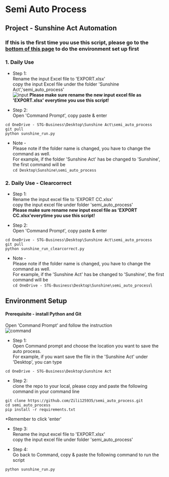 # Semi Auto Process

## Project - Sunshine Act Automation
### If this is the first time you use this script, please go to the [bottom of this page](https://github.com/Zili125935/semi_auto_process#environment-setup) to do the environment set up first


### 1. Daily Use
* Step 1:\
Rename the input Excel file to 'EXPORT.xlsx'\
copy the input Excel file under the folder 'Sunshine Act','semi_auto_process'\
![input](https://github.com/Zili125935/semi_auto_process/assets/107199759/1c6ae8e4-580e-4e31-a672-3bdd88ec97e9)
**Please make sure rename the new input excel file as 'EXPORT.xlsx' everytime you use this script!**

* Step 2:\
Open 'Command Prompt', copy paste & enter
```
cd OneDrive - STG-Business\Desktop\Sunshine Act\semi_auto_process
git pull
python sunshine_run.py
```
* Note - \
Please note if the folder name is changed, you have to change the command as well.\
For example, if the folder 'Sunshine Act' has be changed to 'Sunshine', the first command will be\
```cd Desktop\Sunshine\semi_auto_process```

### 2. Daily Use - Clearcorrect
* Step 1:\
Rename the input excel file to 'EXPORT CC.xlsx'\
copy the input excel file under folder 'semi_auto_process'\
**Please make sure rename new input excel file as 'EXPORT CC.xlsx'everytime you use this script!**

* Step 2:\
Open 'Command Prompt', copy paste & enter
```
cd OneDrive - STG-Business\Desktop\Sunshine Act\semi_auto_process
git pull
python sunshine_run_clearcorrect.py
```
* Note - \
Please note if the folder name is changed, you have to change the command as well.\
For example, if the 'Sunshine Act' has be changed to 'Sunshine', the first command will be\
```cd OneDrive - STG-Business\Desktop\Sunshine\semi_auto_process```\




## Environment Setup
#### Prerequisite - install Python and Git

Open 'Command Prompt' and follow the instruction\
![command](https://github.com/Zili125935/semi_auto_process/assets/107199759/0686dfed-c293-4395-8ca9-ffecd353f1cc)


* Step 1:\
 Open Command prompt and choose the location you want to save the auto process.\
 For example, if you want save the file in the 'Sunshine Act' under 'Desktop', you can type 
```
cd OneDrive - STG-Business\Desktop\Sunshine Act
```
* Step 2:\
 clone the repo to your local, please copy and paste the following command in your command line
```
git clone https://github.com/Zili125935/semi_auto_process.git
cd semi_auto_process
pip install -r requirements.txt
```
*Remember to click 'enter'
* Step 3:\
Rename the input excel file to 'EXPORT.xlsx' \
copy the input excel file under folder 'semi_auto_process'

* Step 4:\
Go back to Command, copy & paste the following command to run the script
```
python sunshine_run.py
